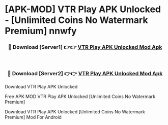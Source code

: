 # [APK-MOD] VTR Play APK Unlocked - [Unlimited Coins No Watermark Premium] nnwfy



<div align="center">
<h3>🔴 Download [Server1] 👉👉 <a href="https://momento.my/?title=VTR_Play_APK_Unlocked">VTR Play APK Unlocked Mod Apk</a></h3><br>

<h3>🔴 Download [Server2] 👉👉 <a href="https://momento.my/?title=VTR_Play_APK_Unlocked">VTR Play APK Unlocked Mod Apk</a></h3>
</div>



Download VTR Play APK Unlocked 

Free APK MOD VTR Play APK Unlocked [Unlimited Coins No Watermark Premium]

Download VTR Play APK Unlocked [Unlimited Coins No Watermark Premium] Mod For Android
